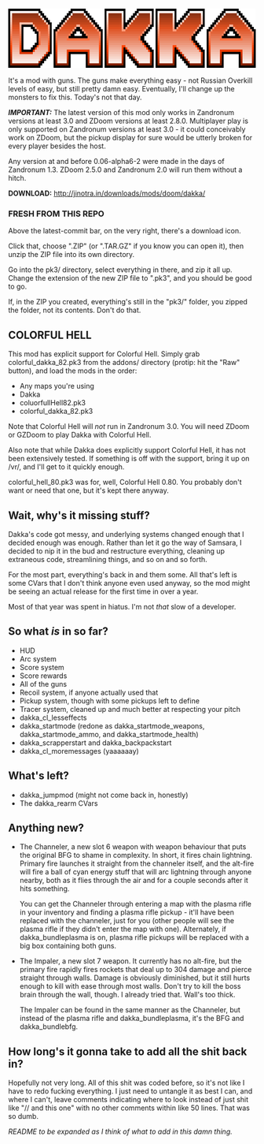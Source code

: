 ![DAKKA](/README_logo.png "necessary")

It's a mod with guns. The guns make everything easy - not Russian Overkill levels
of easy, but still pretty damn easy. Eventually, I'll change up the monsters to
fix this. Today's not that day.

***IMPORTANT:*** The latest version of this mod only works in Zandronum 
versions at least 3.0 and ZDoom versions at least 2.8.0. Multiplayer play is 
only supported on Zandronum versions at least 3.0 - it could conceivably work 
on ZDoom, but the pickup display for sure would be utterly broken for every 
player besides the host.

Any version at and before 0.06-alpha6-2 were made in the days of Zandronum 1.3.
ZDoom 2.5.0 and Zandronum 2.0 will run them without a hitch.

**DOWNLOAD:** http://jinotra.in/downloads/mods/doom/dakka/


### FRESH FROM THIS REPO

Above the latest-commit bar, on the very right, there's a download icon.

Click that, choose ".ZIP" (or ".TAR.GZ" if you know you can open it), then unzip
the ZIP file into its own directory.

Go into the pk3/ directory, select everything in there, and zip it all up.
Change the extension of the new ZIP file to ".pk3", and you should be good to go.

If, in the ZIP you created, everything's still in the "pk3/" folder, you zipped
the folder, not its contents. Don't do that.


## COLORFUL HELL

This mod has explicit support for Colorful Hell. Simply grab colorful\_dakka\_82.pk3
from the addons/ directory (protip: hit the "Raw" button), and load the mods in the order: 

- Any maps you're using
- Dakka
- coluorfullHell82.pk3
- colorful\_dakka\_82.pk3

Note that Colorful Hell will *not* run in Zandronum 3.0. You will need ZDoom or 
GZDoom to play Dakka with Colorful Hell.

Also note that while Dakka does explicitly support Colorful Hell, it has not
been extensively tested. If something is off with the support, bring it up on
/vr/, and I'll get to it quickly enough.

colorful\_hell\_80.pk3 was for, well, Colorful Hell 0.80. You probably don't
want or need that one, but it's kept there anyway.


## Wait, why's it missing stuff?

Dakka's code got messy, and underlying systems changed enough that I decided
enough was enough. Rather than let it go the way of Samsara, I decided to nip
it in the bud and restructure everything, cleaning up extraneous code,
streamlining things, and so on and so forth.

For the most part, everything's back in and them some. All that's left is some 
CVars that I don't think anyone even used anyway, so the mod might be seeing an 
actual release for the first time in over a year.

Most of that year was spent in hiatus. I'm not *that* slow of a developer.


## So what *is* in so far?

* HUD
* Arc system
* Score system
* Score rewards
* All of the guns
* Recoil system, if anyone actually used that
* Pickup system, though with some pickups left to define
* Tracer system, cleaned up and much better at respecting your pitch
* dakka\_cl\_lesseffects
* dakka\_startmode (redone as dakka\_startmode\_weapons, dakka\_startmode\_ammo, and dakka\_startmode\_health)
* dakka\_scrapperstart and dakka\_backpackstart
* dakka\_cl\_moremessages (yaaaaaay)


## What's left?

* dakka\_jumpmod (might not come back in, honestly)
* The dakka\_rearm CVars



## Anything new?

*   The Channeler, a new slot 6 weapon with weapon behaviour that puts the original
    BFG to shame in complexity. In short, it fires chain lightning. Primary fire
    launches it straight from the channeler itself, and the alt-fire will fire
    a ball of cyan energy stuff that will arc lightning through anyone nearby,
    both as it flies through the air and for a couple seconds after it hits something.

    You can get the Channeler through entering a map with the plasma rifle in
    your inventory and finding a plasma rifle pickup - it'll have been replaced
    with the channeler, just for you (other people will see the plasma rifle if
    they didn't enter the map with one). Alternately, if dakka\_bundleplasma is
    on, plasma rifle pickups will be replaced with a big box containing both guns.

*   The Impaler, a new slot 7 weapon. It currently has no alt-fire, but the
    primary fire rapidly fires rockets that deal up to 304 damage and pierce
    straight through walls. Damage is obviously diminished, but it still hurts
    enough to kill with ease through most walls. Don't try to kill the boss brain
    through the wall, though. I already tried that. Wall's too thick.

    The Impaler can be found in the same manner as the Channeler, but instead of
    the plasma rifle and dakka_bundleplasma, it's the BFG and dakka_bundlebfg.



## How long's it gonna take to add all the shit back in?

Hopefully not very long. All of this shit was coded before, so it's not like I
have to redo fucking everything. I just need to untangle it as best I can, and
where I can't, leave comments indicating where to look instead of just shit like
"// and this one" with no other comments within like 50 lines. That was so dumb.


*README to be expanded as I think of what to add in this damn thing.*

